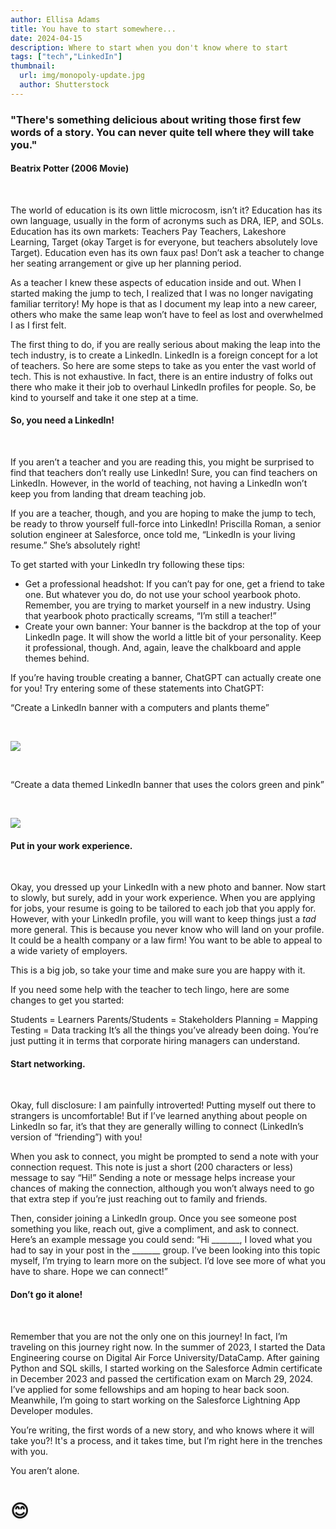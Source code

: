 ```yaml
---
author: Ellisa Adams
title: You have to start somewhere...
date: 2024-04-15
description: Where to start when you don't know where to start
tags: ["tech","LinkedIn"]
thumbnail:
  url: img/monopoly-update.jpg
  author: Shutterstock
---
```


### "There's something delicious about writing those first few words of a story. You can never quite tell where they will take you."

#### Beatrix Potter (2006 Movie)

&nbsp;

The world of education is its own little microcosm, isn’t it? Education has its own language, usually in the form of acronyms such as DRA, IEP, and SOLs. Education has its own markets: Teachers Pay Teachers, Lakeshore Learning, Target (okay Target is for everyone, but teachers absolutely love Target). Education even has its own faux pas! Don’t ask a teacher to change her seating arrangement or give up her planning period.

As a teacher I knew these aspects of education inside and out. When I started making the jump to tech, I realized that I was no longer navigating familiar territory!
My hope is that as I document my leap into a new career, others who make the same leap won’t have to feel as lost and overwhelmed I as I first felt.

The first thing to do, if you are really serious about making the leap into the tech industry, is to create a LinkedIn. LinkedIn is a foreign concept for a lot of teachers. So here are some steps to take  as you enter the vast world of tech. This is not exhaustive. In fact, there is an entire industry of folks out there who make it their job to overhaul LinkedIn profiles for people. So, be kind to yourself and take it one step at a time.

#### So, you need a LinkedIn!

&nbsp;

If you aren’t a teacher and you are reading this, you might be surprised to find that teachers don’t really use LinkedIn! Sure, you can find teachers on LinkedIn. However, in the world of teaching, not having a LinkedIn won’t keep you from landing that dream teaching job.

If you are a teacher, though, and you are hoping to make the jump to tech, be ready to throw yourself full-force into LinkedIn! Priscilla Roman, a senior solution engineer at Salesforce, once told me, “LinkedIn is your living resume.” She’s absolutely right!

To get started with your LinkedIn try following these tips:

* Get a professional headshot: If you can’t pay for one, get a friend to take one. But whatever you do, do not use your school yearbook photo. Remember, you are trying to market yourself in a new industry. Using that yearbook photo practically screams, “I’m still a teacher!”
* Create your own banner: Your banner is the backdrop at the top of your LinkedIn page. It will show the world a little bit of your personality. Keep it professional, though. And, again, leave the chalkboard and apple themes behind. 

If you’re having trouble creating a banner, ChatGPT can actually create one for you! Try entering some of these statements into ChatGPT:

“Create a LinkedIn banner with a computers and plants theme”

&nbsp;

![](img/first_words/linkedin_banner_1.png)

&nbsp;

“Create a data themed LinkedIn banner that uses the colors green and pink”

&nbsp;

![](img/first_words/linkedin_banner_2.png)

#### Put in your work experience.

&nbsp;

Okay, you dressed up your LinkedIn with a new photo and banner. Now start to slowly, but surely, add in your work experience.
When you are applying for jobs, your resume is going to be tailored to each job that you apply for. However, with your LinkedIn profile, you will want to keep things just a *tad* more general. This is because you never know who will land on your profile. It could be a health company or a law firm! You want to be able to appeal to a wide variety of employers.

This is a big job, so take your time and make sure you are happy with it. 

If you need some help with the teacher to tech lingo, here are some changes to get you started:

Students = Learners
Parents/Students = Stakeholders
Planning = Mapping
Testing = Data tracking
It’s all the things you’ve already been doing. You’re just putting it in terms that corporate hiring managers can understand.

#### Start networking.

&nbsp;

Okay, full disclosure: I am painfully introverted! Putting myself out there to strangers is uncomfortable! But if I’ve learned anything about people on LinkedIn so far, it’s that they are generally willing to connect (LinkedIn’s version of “friending”) with you! 

When you ask to connect, you might be prompted to send a note with your connection request. This note is just a short (200 characters or less) message to say “Hi!” Sending a note or message helps increase your chances of making the connection, although you won’t always need to go that extra step if you’re just reaching out to family and friends.

Then, consider joining a LinkedIn group. Once you see someone post something you like, reach out, give a compliment, and ask to connect. Here’s an example message you could send:
“Hi _______, I loved what you had to say in your post in the _______ group. I’ve been looking into this topic myself, I’m trying to learn more on the subject. I’d love see more of what you have to share. Hope we can connect!”

#### Don’t go it alone!

&nbsp;

Remember that you are not the only one on this journey! In fact, I’m traveling on this journey right now. In the summer of 2023, I started the Data Engineering course on Digital Air Force University/DataCamp. After gaining Python and SQL skills, I started working on the Salesforce Admin certificate in December 2023 and passed the certification exam on March 29, 2024. I’ve applied for some fellowships and am hoping to hear back soon. Meanwhile, I’m going to start working on the Salesforce Lightning App Developer modules. 

You’re writing, the first words of a new story, and who knows where it will take you?! It's a process, and it takes time, but I’m right here in the trenches with you. 

You aren’t alone. 

# 😊